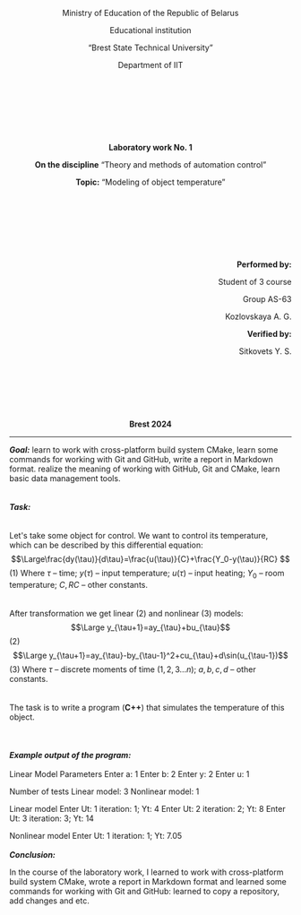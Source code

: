 <p align="center">Ministry of Education of the Republic of Belarus</p>
<p align="center">Educational institution</p>
<p align="center">“Brest State Technical University”</p>
<p align="center">Department of IIT</p>
<br><br><br><br><br><br>
<p align="center"><strong>Laboratory work No. 1</strong></p>
<p align="center"><strong>On the discipline</strong> “Theory and methods of automation control”</p>
<p align="center"><strong>Topic:</strong> “Modeling of object temperature”</p>
<br><br><br><br><br><br>
<p align="right"><strong>Performed by:</strong></p>
<p align="right">Student of 3 course</p>
<p align="right">Group AS-63</p>
<p align="right">Kozlovskaya A. G.</p>
<p align="right"><strong>Verified by:</strong></p>
<p align="right">Sitkovets Y. S.</p>
<br><br><br><br><br>
<p align="center"><strong>Brest 2024</strong></p>

---
***Goal:***
learn to work with cross-platform build system CMake, learn some commands for working with Git and GitHub, write a report in Markdown format. realize the meaning of working with GitHub, Git and CMake, learn basic data management tools.
<br><br><br>
***Task:***
<br><br><br>
Let's take some object for control. We want to control its temperature, which can be described by this differential equation:
$$\Large\frac{dy(\tau)}{d\tau}=\frac{u(\tau)}{C}+\frac{Y_0-y(\tau)}{RC} $$ (1)
Where $\tau$ – time; $y(\tau)$ – input temperature; $u(\tau)$ – input heating; $Y_0$ – room temperature; $C,RC$ – other constants.
<br><br><br>
After transformation we get linear (2) and nonlinear (3) models:
$$\Large y_{\tau+1}=ay_{\tau}+bu_{\tau}$$ (2)
$$\Large y_{\tau+1}=ay_{\tau}-by_{\tau-1}^2+cu_{\tau}+d\sin(u_{\tau-1})$$ (3)
Where $\tau$ – discrete moments of time ($1,2,3{\dots}n$); $a,b,c,d$ – other constants.
<br><br><br>
The task is to write a program (**C++**) that simulates the temperature of this object.
<br><br><br><br>
***Example output of the program:***
<br><br>
Linear Model Parameters
Enter a:        1
Enter b:        2
Enter y:        2
Enter u:        1

Number of tests
Linear model: 3
Nonlinear model: 1

Linear model
Enter Ut: 1
iteration: 1; Yt: 4
Enter Ut: 2
iteration: 2; Yt: 8
Enter Ut: 3
iteration: 3; Yt: 14

Nonlinear model
Enter Ut: 1
iteration: 1; Yt: 7.05
<br><br>
<strong><em>Conclusion:</em></strong>
 <p>In the course of the laboratory work, I learned to work with cross-platform build system CMake, wrote a report in Markdown format and learned some commands for working with Git and GitHub: learned to copy a repository, add changes and etc. </p>

